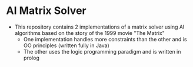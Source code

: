# AI Matrix Solver

- This repository contains 2 implementations of a matrix solver using AI algorithms based on the story of the 1999 movie "The Matrix"
   - One implementation handles more constraints than the other and is OO principles (written fully in Java)
   - The other uses the logic programming paradigm and is written in prolog
